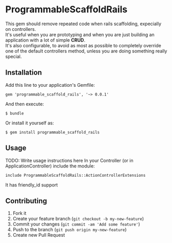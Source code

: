 # ProgrammableScaffoldRails

This gem should remove repeated code when rails scaffolding, expecially on controllers.  
It's useful when you are prototyping and when you are just building an application with a lot of simple **CRUD**.  
It's also configurable, to avoid as most as possible to completely override one of the default controllers method, unless you are doing something really special.

## Installation

Add this line to your application's Gemfile:

    gem 'programmable_scaffold_rails', '~> 0.0.1'

And then execute:

    $ bundle

Or install it yourself as:

    $ gem install programmable_scaffold_rails

## Usage

TODO: Write usage instructions here
In your Controller (or in ApplicationController) include the module:

    include ProgrammableScaffoldRails::ActionControllerExtensions

It has friendly_id support

## Contributing

1. Fork it
2. Create your feature branch (`git checkout -b my-new-feature`)
3. Commit your changes (`git commit -am 'Add some feature'`)
4. Push to the branch (`git push origin my-new-feature`)
5. Create new Pull Request
